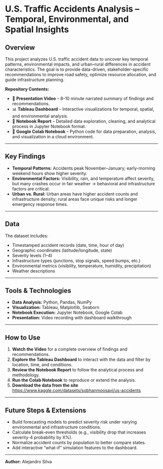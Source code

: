 # **U.S. Traffic Accidents Analysis – Temporal, Environmental, and Spatial Insights**  

## **Overview**  
This project analyzes U.S. traffic accident data to uncover key temporal patterns, environmental impacts, and urban–rural differences in accident characteristics.
The goal is to provide data-driven, stakeholder-specific recommendations to improve road safety, optimize resource allocation, and guide infrastructure planning.  

**Repository Contents:**  
- 🎥 **Presentation Video** – 8–10 minute narrated summary of findings and recommendations.  
- 📊 **Tableau Dashboard** – Interactive visualizations for temporal, spatial, and environmental analysis.  
- 📓 **Notebook Report** – Detailed data exploration, cleaning, and analytical process in Jupyter Notebook format.  
- 🐍 **Google Colab Notebook** – Python code for data preparation, analysis, and visualization in a cloud environment.  

---

## **Key Findings**  
- **Temporal Patterns:** Accidents peak November–January; early-morning weekend hours show higher severity.  
- **Environmental Factors:** Visibility, rain, and temperature affect severity, but many crashes occur in fair weather → behavioral and infrastructure factors are critical.  
- **Urban vs. Rural:** Urban areas have higher accident counts and infrastructure density; rural areas face unique risks and longer emergency response times.  

---

## **Data**  
The dataset includes:  
- Timestamped accident records (date, time, hour of day)  
- Geographic coordinates (latitude/longitude, state)  
- Severity levels (1–4)  
- Infrastructure types (junctions, stop signals, speed bumps, etc.)  
- Environmental metrics (visibility, temperature, humidity, precipitation)  
- Weather descriptions  

---

## **Tools & Technologies**  
- **Data Analysis:** Python, Pandas, NumPy  
- **Visualization:** Tableau, Matplotlib, Seaborn  
- **Notebook Execution:** Jupyter Notebook, Google Colab  
- **Presentation:** Video recording with dashboard walkthrough  

---

## **How to Use**  
1. **Watch the Video** for a complete overview of findings and recommendations.  
2. **Explore the Tableau Dashboard** to interact with the data and filter by location, time, and conditions.  
3. **Review the Notebook Report** to follow the analytical process and methodology.  
4. **Run the Colab Notebook** to reproduce or extend the analysis.
5. **Download the data from the site** https://www.kaggle.com/datasets/sobhanmoosavi/us-accidents

---

## **Future Steps & Extensions**  
- Build forecasting models to predict severity risk under varying environmental and infrastructure conditions.  
- Calculate break-even thresholds (e.g., visibility drop that increases severity-4 probability by X%).  
- Normalize accident counts by population to better compare states.  
- Add interactive “what-if” simulation features to the dashboard.  

---

**Author:** Alejandro Silva  
